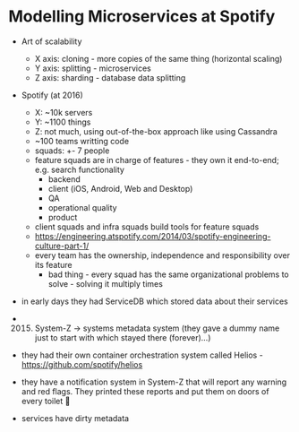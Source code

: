 # Modelling Microservices at Spotify

- Art of scalability

  - X axis: cloning - more copies of the same thing (horizontal scaling)
  - Y axis: splitting - microservices
  - Z axis: sharding - database data splitting

- Spotify (at 2016)
  - X: ~10k servers
  - Y: ~1100 things
  - Z: not much, using out-of-the-box approach like using Cassandra
  - ~100 teams writting code
  - squads: +- 7 people
  - feature squads are in charge of features - they own it end-to-end; e.g. search functionality
    - backend
    - client (iOS, Android, Web and Desktop)
    - QA
    - operational quality
    - product
  - client squads and infra squads build tools for feature squads
  - https://engineering.atspotify.com/2014/03/spotify-engineering-culture-part-1/
  - every team has the ownership, independence and responsibility over its feature
    - bad thing - every squad has the same organizational problems to solve - solving it multiply times
- in early days they had ServiceDB which stored data about their services
- 2015. System-Z -> systems metadata system (they gave a dummy name just to start with which stayed there (forever)...)
- they had their own container orchestration system called Helios - https://github.com/spotify/helios
- they have a notification system in System-Z that will report any warning and red flags. They printed these reports and put them on doors of every toilet 🙂
- services have dirty metadata
